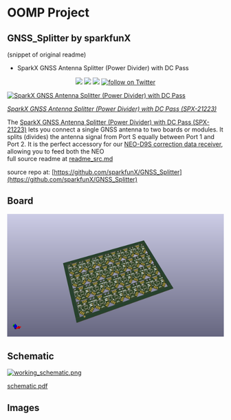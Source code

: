 # OOMP Project  
## GNSS_Splitter  by sparkfunX  
  
(snippet of original readme)  
  
- SparkX GNSS Antenna Splitter (Power Divider) with DC Pass  
  
<p align="center">  
  <a href="https://github.com/sparkfunX/GNSS_Splitter/issues" alt="Issues">  
    <img src="https://img.shields.io/github/issues/sparkfunX/GNSS_Splitter.svg" /></a>  
  <a href="https://github.com/sparkfunX/GNSS_Splitter/actions" alt="Actions">  
    <img src="https://github.com/sparkfunX/GNSS_Splitter/actions/workflows/mkdocs.yml/badge.svg" /></a>  
  <a href="https://github.com/sparkfunX/GNSS_Splitter/blob/main/LICENSE.md" alt="License">  
    <img src="https://img.shields.io/badge/license-CC%20BY--SA%204.0-EF9421.svg" /></a>  
  <a href="https://twitter.com/intent/follow?screen_name=sparkfun">  
    <img src="https://img.shields.io/twitter/follow/sparkfun.svg?style=social&logo=twitter" alt="follow on Twitter"></a>  
</p>  
  
[![SparkX GNSS Antenna Splitter (Power Divider) with DC Pass](https://cdn.sparkfun.com//assets/parts/2/0/9/9/2/21223-SPX01.jpg)](https://www.sparkfun.com/products/21223)  
  
*[SparkX GNSS Antenna Splitter (Power Divider) with DC Pass (SPX-21223)](https://www.sparkfun.com/products/21223)*  
  
The [SparkX GNSS Antenna Splitter (Power Divider) with DC Pass (SPX-21223)](https://www.sparkfun.com/products/21223) lets you connect a single GNSS antenna to two boards or modules. It splits (divides) the antenna signal from Port S equally between Port 1 and Port 2. It is the perfect accessory for our [NEO-D9S correction data receiver](https://www.sparkfun.com/products/19390), allowing you to feed both the NEO  
  full source readme at [readme_src.md](readme_src.md)  
  
source repo at: [https://github.com/sparkfunX/GNSS_Splitter](https://github.com/sparkfunX/GNSS_Splitter)  
## Board  
  
[![working_3d.png](working_3d_600.png)](working_3d.png)  
## Schematic  
  
[![working_schematic.png](working_schematic_600.png)](working_schematic.png)  
  
[schematic pdf](working_schematic.pdf)  
## Images  

